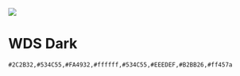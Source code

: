 ![](http://aubrey.pw/d/2018/EW2AgU9uQj.png)

# WDS Dark

`#2C2B32,#534C55,#FA4932,#ffffff,#534C55,#EEEDEF,#B2BB26,#ff457a`
